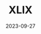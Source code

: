 ---
title: "XLIX"
layout: poema_custom
date: 2023-09-27
show_full_date: false
permalink: /poemas/XLIX/
categoria: sin titulo 2023/2
autor: Carlos Wolf
parrafos:
  - texto: |
      " "Embesses"" me dicen
      que ponga las palabras inventadas entre comillas
      razón que este poema está entrecomillado

      así como lo estoy "yo"
      me inventaron
      Me pusieron un nombre
      que son unas comillas bien grandes
      derredor mío

      No solo eso
      sino que el "mundo" el "amor"
      incluidos todos esos conceptos metafísicos como
      la "familia tradicional" o el "I.S.R."
      están entre comillas

      Dios o "Dios"

      porque si existe un Dios
      Al que rezarle
      Que rodee todo
      Que es todes
      Que es eso que existe
      Y todo lo que no existe
      Es
      las comillas
      si es que fuese a rezar por algo
      por las comillas "fuere"

      "La vida"
      Y todo lo que nos rodea
      está en unas comillas gigantes
      e n o r m e s
      que todo lo abarcan
      que todo sienten todo saben
      la existencia se sustenta solo en la creencia de que no todo está
      "entrecomillas" "
    alineamiento: izquierda
---